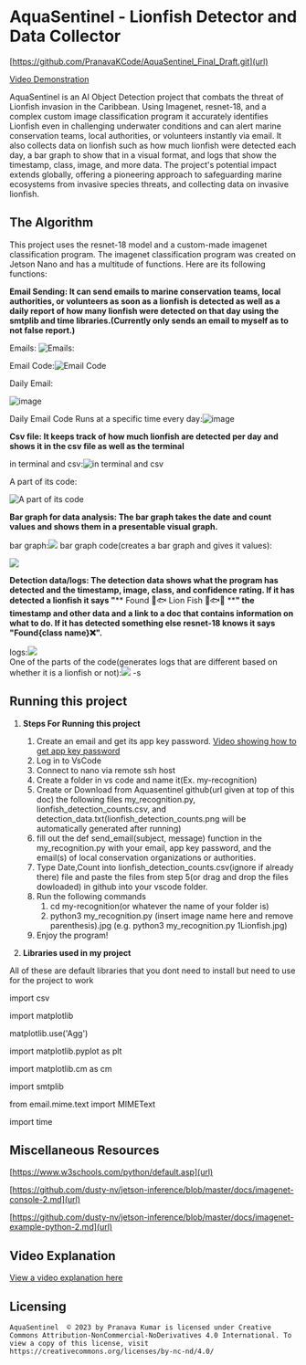 # AquaSentinel - Lionfish Detector and Data Collector
[https://github.com/PranavaKCode/AquaSentinel_Final_Draft.git](url)

[Video Demonstration](https://www.youtube.com/watch?v=RJb2n-2TQB0)

AquaSentinel is an AI Object Detection project that combats the threat of Lionfish invasion in the Caribbean. 
Using Imagenet, resnet-18, and a complex custom image classification program it accurately identifies Lionfish even in challenging underwater conditions and can alert marine conservation teams, local authorities, or volunteers instantly via email. 
It also collects data on lionfish such as how much lionfish were detected each day, a bar graph to show that in a visual format, and logs that show the timestamp, class, image, and more data.
The project's potential impact extends globally, offering a pioneering approach to safeguarding marine ecosystems from invasive species threats, and collecting data on invasive lionfish. 


## The Algorithm
This project uses the resnet-18 model and a custom-made imagenet classification program. The imagenet classification program was created on Jetson Nano and has a multitude of functions. 
Here are its following functions:

**Email Sending: It can send emails to marine conservation teams, local authorities, or volunteers as soon as a lionfish is detected as well as a daily report of how many lionfish were detected on that day using the smtplib and time libraries.(Currently only sends an email to myself as to not false report.)**

Emails:
![Emails:](https://i.imgur.com/QPTAUwD.jpg) 

Email Code:![Email Code](https://i.imgur.com/mpd8aBB.jpg) 

Daily Email:

![image](https://github.com/PranavaKCode/AquaSentinel_Rough_Draft/assets/126040433/45d27a3b-70af-4f3b-931d-cf695cf902da)


Daily Email Code Runs at a specific time every day:![image](https://github.com/PranavaKCode/AquaSentinel_Rough_Draft/assets/126040433/97561d88-4036-43d9-8e17-08630ff93c8e)

**Csv file: It keeps track of how much lionfish are detected per day and shows it in the csv file as well as the terminal**

in terminal and csv:![in terminal and csv](https://i.imgur.com/1SBb5Vy.jpg) 

A part of its code:

![A part of its code](https://i.imgur.com/yaRajF9.jpg)

**Bar graph for data analysis: The bar graph takes the date and count values and shows them in a presentable visual graph.**

bar graph:![](https://i.imgur.com/mWEvP0M.jpg) 
bar graph code(creates a bar graph and gives it values):

![](https://i.imgur.com/tjir5PX.jpg)

**Detection data/logs: The detection data shows what the program has detected and the timestamp, image, class, and confidence rating. 
If it has detected a lionfish it says "**** Found 🦁🐟 Lion Fish 🦁🐟✅ ****" the timestamp and other data and a link to a doc that contains information on what to do.
If it has detected something else resnet-18 knows it says "Found{class name}❌".**

logs:![](https://i.imgur.com/mnbYiph.jpg)  
One of the parts of the code(generates logs that are different based on whether it is a lionfish or not):![](https://i.imgur.com/Nfyfbk6.jpg)
-s
## Running this project

1. **Steps For Running this project**
   
   1. Create an email and get its app key password. [Video showing how to get app key password](https://www.youtube.com/watch?v=hXiPshHn9Pw)
   2. Log in to VsCode
   3. Connect to nano via remote ssh host
   4. Create a folder in vs code and name it(Ex. my-recognition)
   5. Create or Download from Aquasentinel github(url given at top of this doc) the following files my_recognition.py, lionfish_detection_counts.csv, and detection_data.txt(lionfish_detection_counts.png will be automatically generated after running)
   6. fill out the def send_email(subject, message) function in the my_recognition.py with your email, app key password, and the email(s) of local conservation organizations or authorities.
   7. Type Date,Count into lionfish_detection_counts.csv(ignore if already there) file and paste the files from step 5(or drag and drop the files dowloaded) in github into your vscode folder.
   8. Run the following commands
      1. cd my-recognition(or whatever the name of your folder is)
      2. python3 my_recognition.py (insert image name here and remove parenthesis).jpg  (e.g. python3 my_recognition.py 1Lionfish.jpg)
   9. Enjoy the program!
2. **Libraries used in my project**

All of these are default libraries that you dont need to install but need to use for the project to work

import csv

import matplotlib

matplotlib.use('Agg')

import matplotlib.pyplot as plt

import matplotlib.cm as cm

import smtplib

from email.mime.text import MIMEText

import time
## Miscellaneous Resources
[https://www.w3schools.com/python/default.asp](url)

[https://github.com/dusty-nv/jetson-inference/blob/master/docs/imagenet-console-2.md](url)

[https://github.com/dusty-nv/jetson-inference/blob/master/docs/imagenet-example-python-2.md](url)
## Video Explanation

[View a video explanation here](https://www.youtube.com/watch?v=RJb2n-2TQB0)

## Licensing

    AquaSentinel  © 2023 by Pranava Kumar is licensed under Creative Commons Attribution-NonCommercial-NoDerivatives 4.0 International. To view a copy of this license, visit https://creativecommons.org/licenses/by-nc-nd/4.0/

